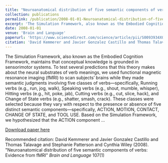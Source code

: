 ```yaml
---
title: "Neuroanatomical distribution of five semantic components of verbs: Evidence from fMRI"
collection: publications
permalink: /publication/2008-01-01-Neuroanatomical-distribution-of-five-semantic-components-of-verbs%3A-Evidence
excerpt: 'The Simulation Framework, also known as the Embodied Cognition Framework, maintains that conceptual knowledge is grounded in sensorimotor systems. To test several predictions that this theory makes about the neural substrates of verb meanings, we used functional magnetic resonance imaging (fMRI) to scan subjects’ brains while they made semantic judgments involving five classes of verbs—specifically, Running verbs (e.g., run, jog, walk), Speaking verbs (e.g., shout, mumble, whisper), Hitting verbs (e.g., hit, poke, jab), Cutting verbs (e.g., cut, slice, hack), and Change of State verbs (e.g., shatter, smash, crack). These classes were selected because they vary with respect to the presence or absence of five distinct semantic components—specifically, ACTION, MOTION, CONTACT, CHANGE OF STATE, and TOOL USE. Based on the Simulation Framework, we hypothesized that the ACTION component …'
date: 2008-01-01
venue: 'Brain and Language'
paperurl: 'https://www.sciencedirect.com/science/article/pii/S0093934X07002611'
citation: 'David Kemmerer and Javier Gonzalez Castillo and Thomas Talavage and Stephanie Patterson and Cynthia Wiley (2008). &quot;Neuroanatomical distribution of five semantic components of verbs: Evidence from fMRI&quot; <i>Brain and Language</i> 107(1)'
---
```

The Simulation Framework, also known as the Embodied Cognition Framework, maintains that conceptual knowledge is grounded in sensorimotor systems. To test several predictions that this theory makes about the neural substrates of verb meanings, we used functional magnetic resonance imaging (fMRI) to scan subjects’ brains while they made semantic judgments involving five classes of verbs—specifically, Running verbs (e.g., run, jog, walk), Speaking verbs (e.g., shout, mumble, whisper), Hitting verbs (e.g., hit, poke, jab), Cutting verbs (e.g., cut, slice, hack), and Change of State verbs (e.g., shatter, smash, crack). These classes were selected because they vary with respect to the presence or absence of five distinct semantic components—specifically, ACTION, MOTION, CONTACT, CHANGE OF STATE, and TOOL USE. Based on the Simulation Framework, we hypothesized that the ACTION component …

[Download paper here](https://www.sciencedirect.com/science/article/pii/S0093934X07002611)

Recommended citation: David Kemmerer and Javier Gonzalez Castillo and Thomas Talavage and Stephanie Patterson and Cynthia Wiley (2008). "Neuroanatomical distribution of five semantic components of verbs: Evidence from fMRI" <i>Brain and Language</i> 107(1)